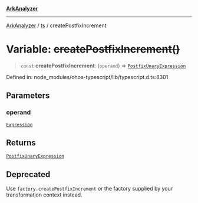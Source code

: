 [**ArkAnalyzer**](../../../../README.md)

***

[ArkAnalyzer](../../../../globals.md) / [ts](../README.md) / createPostfixIncrement

# Variable: ~~createPostfixIncrement()~~

> `const` **createPostfixIncrement**: (`operand`) => [`PostfixUnaryExpression`](../interfaces/PostfixUnaryExpression.md)

Defined in: node\_modules/ohos-typescript/lib/typescript.d.ts:8301

## Parameters

### operand

[`Expression`](../interfaces/Expression.md)

## Returns

[`PostfixUnaryExpression`](../interfaces/PostfixUnaryExpression.md)

## Deprecated

Use `factory.createPostfixIncrement` or the factory supplied by your transformation context instead.
